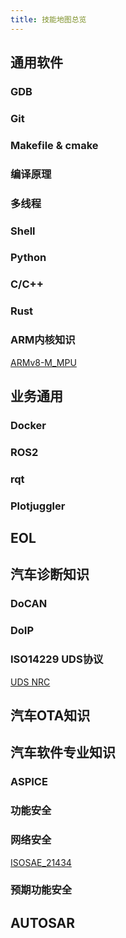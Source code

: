 ```yaml
---
title: 技能地图总览
---
```

## 通用软件
### GDB
### Git
### Makefile & cmake
### 编译原理
### 多线程
### Shell
### Python
### C/C++
### Rust
### ARM内核知识
[ARMv8-M_MPU](../MCU_Knowledge/ARM/ARMv8-M_MPU.md)


## 业务通用
### Docker
### ROS2
### rqt
### Plotjuggler

## EOL
## 汽车诊断知识
### DoCAN
### DoIP
### ISO14229 UDS协议
[UDS NRC](../Autosar_CP/Diagnostic/UDS%20NRC.md)

## 汽车OTA知识
## 汽车软件专业知识
### ASPICE
### 功能安全

### 网络安全
[ISOSAE_21434](../Safety_Topic/ISOSAE_21434.md)

### 预期功能安全
## AUTOSAR



